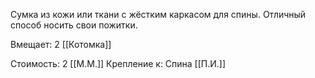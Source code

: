 Сумка из кожи или ткани с жёстким каркасом для спины. Отличный способ носить свои пожитки.

Вмещает: 2 [[Котомка]]

Стоимость: 2 [[М.М.]]
Крепление к: Спина [[П.И.]]